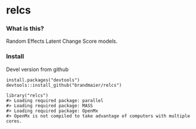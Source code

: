 relcs
=====

### What is this?

Random Effects Latent Change Score models.

### Install

Devel version from github

    install.packages("devtools")
    devtools::install_github("brandmaier/relcs")

    library("relcs")
    #> Loading required package: parallel
    #> Loading required package: MASS
    #> Loading required package: OpenMx
    #> OpenMx is not compiled to take advantage of computers with multiple cores.
